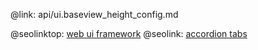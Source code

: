 @link: api/ui.baseview_height_config.md

@seolinktop: [web ui framework](https://webix.com)
@seolink: [accordion tabs](https://webix.com/widget/accordion/)